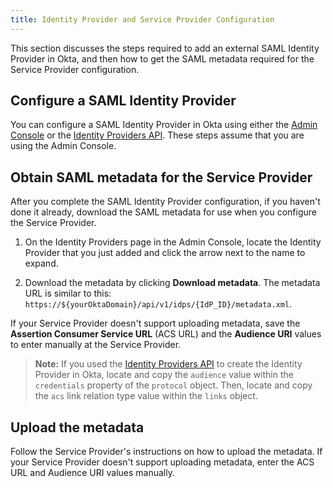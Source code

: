 ```yaml
---
title: Identity Provider and Service Provider Configuration
---
```


This section discusses the steps required to add an external SAML Identity Provider in Okta, and then how to get the SAML metadata required for the Service Provider configuration.

## Configure a SAML Identity Provider

You can configure a SAML Identity Provider in Okta using either the [Admin Console](/docs/guides/add-an-external-idp/saml2/configure-idp-in-okta/) or the [Identity Providers API](/docs/reference/api/idps/#add-saml-2-0-identity-provider). These steps assume that you are using the Admin Console.

## Obtain SAML metadata for the Service Provider

After you complete the SAML Identity Provider configuration, if you haven't done it already, download the SAML metadata for use when you configure the Service Provider.

1. On the Identity Providers page in the Admin Console, locate the Identity Provider that you just added and click the arrow next to the name to expand.

2. Download the metadata by clicking **Download metadata**. The metadata URL is similar to this: `https://${yourOktaDomain}/api/v1/idps/{IdP_ID}/metadata.xml`.

If your Service Provider doesn't support uploading metadata, save the **Assertion Consumer Service URL** (ACS URL) and the **Audience URI** values to enter manually at the Service Provider.

> **Note:** If you used the [Identity Providers API](/docs/reference/api/idps/#add-saml-2-0-identity-provider) to create the Identity Provider in Okta, locate and copy the `audience` value within the `credentials` property of the `protocol` object. Then, locate and copy the `acs` link relation type value within the `links` object.

## Upload the metadata

Follow the Service Provider's instructions on how to upload the metadata. If your Service Provider doesn't support uploading metadata, enter the ACS URL and Audience URI values manually.

<NextSectionLink/>
